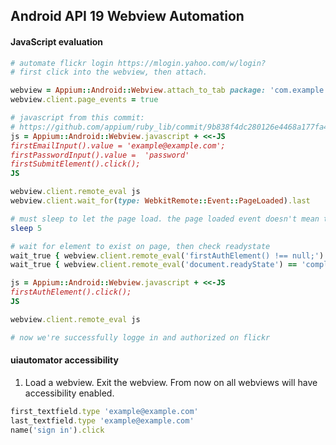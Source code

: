 ## Android API 19 Webview Automation

#### JavaScript evaluation

```ruby
# automate flickr login https://mlogin.yahoo.com/w/login?
# first click into the webview, then attach.

webview = Appium::Android::Webview.attach_to_tab package: 'com.example.Package', url: 'yahoo.com/'
webview.client.page_events = true

# javascript from this commit:
# https://github.com/appium/ruby_lib/commit/9b838f4dc280126e4468a177fa4dd83eb2417512
js = Appium::Android::Webview.javascript + <<-JS
firstEmailInput().value = 'example@example.com';
firstPasswordInput().value =  'password'
firstSubmitElement().click();
JS

webview.client.remote_eval js
webview.client.wait_for(type: WebkitRemote::Event::PageLoaded).last

# must sleep to let the page load. the page loaded event doesn't mean the page has loaded...
sleep 5

# wait for element to exist on page, then check readystate
wait_true { webview.client.remote_eval('firstAuthElement() !== null;') }
wait_true { webview.client.remote_eval('document.readyState') == 'complete' }

js = Appium::Android::Webview.javascript + <<-JS
firstAuthElement().click();
JS

webview.client.remote_eval js

# now we're successfully logge in and authorized on flickr
```

#### uiautomator accessibility

1. Load a webview. Exit the webview. From now on all webviews will have accessibility enabled.

```ruby
first_textfield.type 'example@example.com'
last_textfield.type 'example@example.com'
name('sign in').click
```
